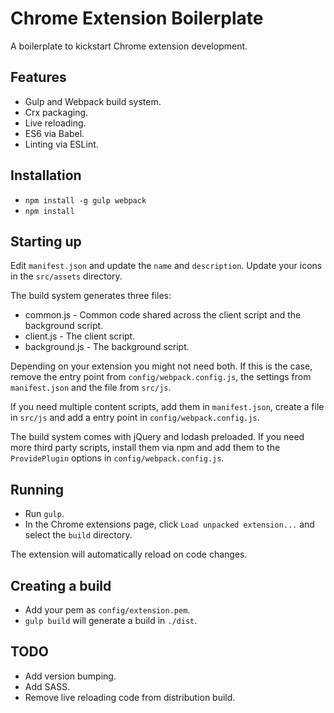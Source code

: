 # Chrome Extension Boilerplate

A boilerplate to kickstart Chrome extension development.

## Features

* Gulp and Webpack build system.
* Crx packaging.
* Live reloading.
* ES6 via Babel.
* Linting via ESLint.

## Installation

* ```npm install -g gulp webpack```
* ```npm install```

## Starting up

Edit `manifest.json` and update the `name` and `description`. Update your icons in the `src/assets` directory.

The build system generates three files:

* common.js - Common code shared across the client script and the background script.
* client.js - The client script.
* background.js - The background script.

Depending on your extension you might not need both. If this is the case, remove the entry point from `config/webpack.config.js`, the settings from `manifest.json` and the file from `src/js`.

If you need multiple content scripts, add them in `manifest.json`, create a file in `src/js` and add a entry point in `config/webpack.config.js`.

The build system comes with jQuery and lodash preloaded. If you need more third party scripts, install them via npm and add them to the `ProvidePlugin` options in `config/webpack.config.js`.

## Running

* Run ```gulp```.
* In the Chrome extensions page, click ```Load unpacked extension...``` and select the ```build``` directory.

The extension will automatically reload on code changes.

## Creating a build

* Add your pem as `config/extension.pem`.
* ```gulp build``` will generate a build in ```./dist```.

## TODO

* Add version bumping.
* Add SASS.
* Remove live reloading code from distribution build.
